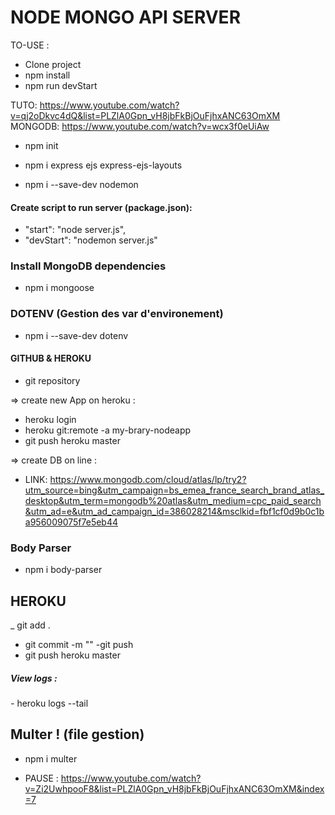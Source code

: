# NODE MONGO API SERVER

TO-USE :
- Clone project
- npm install
- npm run devStart


TUTO:
https://www.youtube.com/watch?v=qj2oDkvc4dQ&list=PLZlA0Gpn_vH8jbFkBjOuFjhxANC63OmXM
MONGODB:
https://www.youtube.com/watch?v=wcx3f0eUiAw

- npm init

- npm i express ejs express-ejs-layouts

- npm i --save-dev nodemon

#### Create script to run server (package.json):
- "start": "node server.js",
- "devStart": "nodemon server.js"

### Install MongoDB dependencies

- npm i mongoose

### DOTENV (Gestion des var d'environement)

- npm i --save-dev dotenv



#### GITHUB & HEROKU

- git repository

=> create new App on heroku :

- heroku login
- heroku git:remote -a my-brary-nodeapp
- git push heroku master

=> create DB on line :

- LINK: https://www.mongodb.com/cloud/atlas/lp/try2?utm_source=bing&utm_campaign=bs_emea_france_search_brand_atlas_desktop&utm_term=mongodb%20atlas&utm_medium=cpc_paid_search&utm_ad=e&utm_ad_campaign_id=386028214&msclkid=fbf1cf0d9b0c1ba956009075f7e5eb44


### Body Parser 

- npm i body-parser



## HEROKU

_ git add .
- git commit -m ""
-git push
- git push heroku master

##### View logs :
*-* heroku logs --tail



## Multer ! (file gestion)

- npm i multer





- PAUSE :
https://www.youtube.com/watch?v=Zi2UwhpooF8&list=PLZlA0Gpn_vH8jbFkBjOuFjhxANC63OmXM&index=7